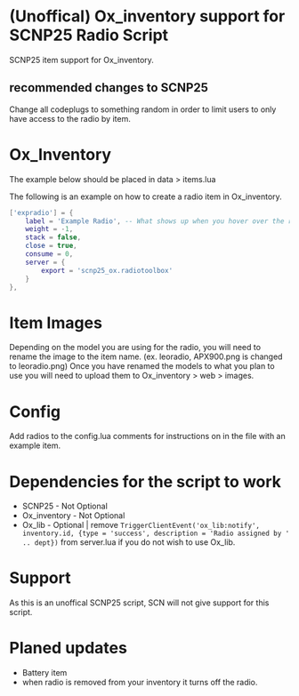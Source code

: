# (Unoffical) Ox_inventory support for SCNP25 Radio Script
SCNP25 item support for Ox_inventory.

## recommended changes to SCNP25
Change all codeplugs to something random in order to limit users to only have access to the radio by item.

# Ox_Inventory
The example below should be placed in data > items.lua

The following is an example on how to create a radio item in Ox_inventory.

```lua
['expradio'] = {
	label = 'Example Radio', -- What shows up when you hover over the radio
	weight = -1,
	stack = false,
	close = true,
	consume = 0,
	server = {
		export = 'scnp25_ox.radiotoolbox'
	}
},

```

# Item Images
Depending on the model you are using for the radio, you will need to rename the image to the item name. (ex. leoradio, APX900.png is changed to leoradio.png) Once you have renamed the models to what you plan to use you will need to upload them to Ox_inventory > web > images.

# Config

Add radios to the config.lua comments for instructions on in the file with an example item.

# Dependencies for the script to work

- SCNP25 - Not Optional
- Ox_inventory - Not Optional
- Ox_lib - Optional | remove `TriggerClientEvent('ox_lib:notify', inventory.id, {type = 'success', description = 'Radio assigned by ' .. dept})` from server.lua if you do not wish to use Ox_lib.

# Support
As this is an unoffical SCNP25 script, SCN will not give support for this script.

# Planed updates

- Battery item
- when radio is removed from your inventory it turns off the radio.
